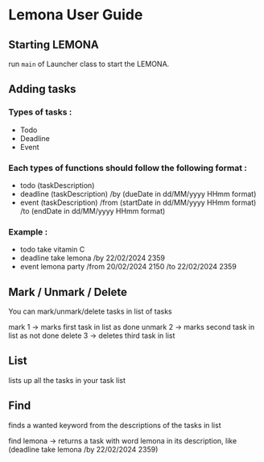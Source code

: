 # Lemona User Guide

## Starting LEMONA

run `main` of Launcher class to start the LEMONA. 

## Adding tasks

### Types of tasks :
- Todo
- Deadline
- Event

### Each types of functions should follow the following format :
- todo (taskDescription)
- deadline (taskDescription) /by (dueDate in dd/MM/yyyy HHmm format)
- event (taskDescription) /from (startDate in dd/MM/yyyy HHmm format) /to (endDate in dd/MM/yyyy HHmm format)

### Example : 
- todo take vitamin C
- deadline take lemona /by 22/02/2024 2359
- event lemona party /from 20/02/2024 2150 /to 22/02/2024 2359

## Mark / Unmark / Delete

You can mark/unmark/delete tasks in list of tasks

mark 1  -> marks first task in list as done
unmark 2 -> marks second task in list as not done
delete 3 -> deletes third task in list


## List

lists up all the tasks in your task list

## Find

finds a wanted keyword from the descriptions of the tasks in list

find lemona -> returns a task with word lemona in its description, like (deadline take lemona /by 22/02/2024 2359)
